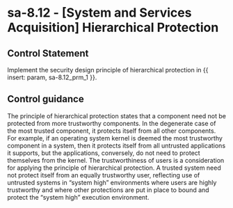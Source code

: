# sa-8.12 - \[System and Services Acquisition\] Hierarchical Protection

## Control Statement

Implement the security design principle of hierarchical protection in {{ insert: param, sa-8.12_prm_1 }}.

## Control guidance

The principle of hierarchical protection states that a component need not be protected from more trustworthy components. In the degenerate case of the most trusted component, it protects itself from all other components. For example, if an operating system kernel is deemed the most trustworthy component in a system, then it protects itself from all untrusted applications it supports, but the applications, conversely, do not need to protect themselves from the kernel. The trustworthiness of users is a consideration for applying the principle of hierarchical protection. A trusted system need not protect itself from an equally trustworthy user, reflecting use of untrusted systems in “system high” environments where users are highly trustworthy and where other protections are put in place to bound and protect the “system high” execution environment.
